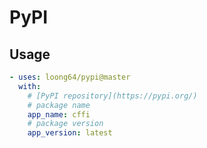 # PyPI

## Usage

```yaml
- uses: loong64/pypi@master
  with:
    # [PyPI repository](https://pypi.org/)
    # package name
    app_name: cffi
    # package version
    app_version: latest
```